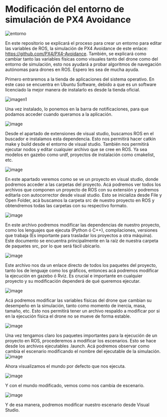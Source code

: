 # Modificación del entorno de simulación de PX4 Avoidance

![entorno](https://github.com/user-attachments/assets/174f89cf-5114-479b-a18e-3277a3dd28fe)

En este repositorio se explicará el proceso para crear un entorno para editar las variables de ROS, la simulación de PX4 Avoidance de este enlace: https://github.com/PX4/PX4-Avoidance.
También, se explicará como cambiar tanto las variables físicas como visuales tanto del drone como del entorno de simulación, esto nos ayudará a probar algoritmos de navegación autónomas para drones en ROS. Espero les sea de mucha ayuda.

Primero entraremos a la tienda de aplicaciones del sistema operativo. En este caso se encuentra en Ubuntu Software, debido a que es un software licenciado la mejor manera de instalarlo es desde la tienda oficial.

![imagen1](https://github.com/user-attachments/assets/bffad1a2-8ffe-4641-b6ea-807792d57613)

Una vez instalado, lo ponemos en la barra de notificaciones, para que podamos acceder cuando queramos a la aplicación.

![image](https://github.com/user-attachments/assets/d563a47a-feb2-4f15-9458-aea400f2c619)

Desde el apartado de extensiones de visual studio, buscamos ROS en el buscador e instalamos esta dependencia. Esto nos permitirá hacer catkin make y build desde el entorno de visual studio. También nos permitirá ejecutar nodos y editar cualquier archivo que se cree en ROS. Ya sea modelos en gazebo como urdf, proyectos de instalación como cmakelist, etc.

![image](https://github.com/user-attachments/assets/2e09a372-455a-49cb-b58f-d3055ffc26c9)

En este apartado veremos como se ve un proyecto en visual studio, donde podremos acceder a las carpetas del proyecto. Acá podremos ver todos los archivos que componen un proyecto de ROS con su extensión y podremos editarla con autocorrector desde visual studio.
Esto se inicializa desde File y Open Folder, acá buscamos la carpeta src de nuestro proyecto en ROS y obtendremos todas las carpetas con su respectivo formato.

![image](https://github.com/user-attachments/assets/7ff4a09b-3db5-4b49-9061-af131d34566a)

En este archivo podremos modificar las dependencias de nuestro proyecto, como los lenguajes que ejecuta (Python ó C++), compilaciones, versiones que trabaja (Es importante para trasladar los proyectos a otra máquina). Este documento se encuentra principalmente en la raíz de nuestra carpeta de paquetes src, por lo que será fácil ubicarlo.

![image](https://github.com/user-attachments/assets/0aec2351-4ec9-4eee-af43-9de888664951)

Este archivo nos da un enlace directo de todos los paquetes del proyecto, tanto los de lenguaje como los gráficos, entonces acá podremos modificar la ejecución en gazebo ó Rviz. Es crucial e importante en cualquier proyecto y su modificación dependerá de qué queremos ejecutar.

![image](https://github.com/user-attachments/assets/14deff59-308f-4639-b69f-cf0cbbec3b92)

Acá podremos modificar las variables físicas del drone que cambian su desempeño en la simulación, tanto como momento de inercia, masa, tamaño, etc. Esto nos permitirá tener un archivo respaldo a modificar por si en la ejecución física el drone no se mueve de forma estable.

![image](https://github.com/user-attachments/assets/df4fce91-a161-4fe4-afea-6143c8534617)

Una vez tengamos claro los paquetes importantes para la ejecución de un proyecto en ROS, procederemos a modificar los escenarios. Esto se hace desde los archivos ejecutables .launch. Acá podremos observar como cambia el escenario modificando el nombre del ejecutable de la simulación.
![image](https://github.com/user-attachments/assets/7e54e7c9-512e-4026-aa3d-c8be54e34203)

Ahora visualizamos el mundo por defecto que nos ejecuta.

![image](https://github.com/user-attachments/assets/4df7d233-da3a-4481-87cd-67f45bfdf3e0)

Y con el mundo modificado, vemos como nos cambia de escenario.

![image](https://github.com/user-attachments/assets/db886e47-5c69-4a50-b429-037a58e53c98)

Y de esa manera, podremos modificar nuestro escenario desde Visual Studio.
